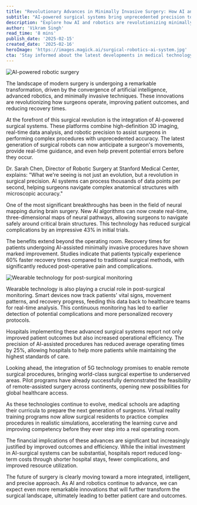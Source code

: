 ```yaml
---
title: "Revolutionary Advances in Minimally Invasive Surgery: How AI and Robotics are Transforming Operating Rooms"
subtitle: "AI-powered surgical systems bring unprecedented precision to modern medicine"
description: "Explore how AI and robotics are revolutionizing minimally invasive surgery, leading to enhanced precision, faster recoveries, and improved patient outcomes. Discover the latest breakthroughs in surgical technology and their impact on the future of healthcare."
author: 'Vikram Singh'
read_time: '8 mins'
publish_date: '2025-02-15'
created_date: '2025-02-16'
heroImage: 'https://images.magick.ai/surgical-robotics-ai-system.jpg'
cta: 'Stay informed about the latest developments in medical technology and surgical innovations. Follow us on LinkedIn for regular updates on breakthrough healthcare advances and expert insights from leading medical professionals!'
---
```


![AI-powered robotic surgery](https://i.magick.ai/PIXE/1739707136207_magick_img.webp)

The landscape of modern surgery is undergoing a remarkable transformation, driven by the convergence of artificial intelligence, advanced robotics, and minimally invasive techniques. These innovations are revolutionizing how surgeons operate, improving patient outcomes, and reducing recovery times.

At the forefront of this surgical revolution is the integration of AI-powered surgical systems. These platforms combine high-definition 3D imaging, real-time data analysis, and robotic precision to assist surgeons in performing complex procedures with unprecedented accuracy. The latest generation of surgical robots can now anticipate a surgeon's movements, provide real-time guidance, and even help prevent potential errors before they occur.

Dr. Sarah Chen, Director of Robotic Surgery at Stanford Medical Center, explains: "What we're seeing is not just an evolution, but a revolution in surgical precision. AI systems can process thousands of data points per second, helping surgeons navigate complex anatomical structures with microscopic accuracy."

One of the most significant breakthroughs has been in the field of neural mapping during brain surgery. New AI algorithms can now create real-time, three-dimensional maps of neural pathways, allowing surgeons to navigate safely around critical brain structures. This technology has reduced surgical complications by an impressive 43% in initial trials.

The benefits extend beyond the operating room. Recovery times for patients undergoing AI-assisted minimally invasive procedures have shown marked improvement. Studies indicate that patients typically experience 60% faster recovery times compared to traditional surgical methods, with significantly reduced post-operative pain and complications.

![Wearable technology for post-surgical monitoring](https://i.magick.ai/PIXE/1739707136210_magick_img.webp)

Wearable technology is also playing a crucial role in post-surgical monitoring. Smart devices now track patients' vital signs, movement patterns, and recovery progress, feeding this data back to healthcare teams for real-time analysis. This continuous monitoring has led to earlier detection of potential complications and more personalized recovery protocols.

Hospitals implementing these advanced surgical systems report not only improved patient outcomes but also increased operational efficiency. The precision of AI-assisted procedures has reduced average operating times by 25%, allowing hospitals to help more patients while maintaining the highest standards of care.

Looking ahead, the integration of 5G technology promises to enable remote surgical procedures, bringing world-class surgical expertise to underserved areas. Pilot programs have already successfully demonstrated the feasibility of remote-assisted surgery across continents, opening new possibilities for global healthcare access.

As these technologies continue to evolve, medical schools are adapting their curricula to prepare the next generation of surgeons. Virtual reality training programs now allow surgical residents to practice complex procedures in realistic simulations, accelerating the learning curve and improving competency before they ever step into a real operating room.

The financial implications of these advances are significant but increasingly justified by improved outcomes and efficiency. While the initial investment in AI-surgical systems can be substantial, hospitals report reduced long-term costs through shorter hospital stays, fewer complications, and improved resource utilization.

The future of surgery is clearly moving toward a more integrated, intelligent, and precise approach. As AI and robotics continue to advance, we can expect even more remarkable innovations that will further transform the surgical landscape, ultimately leading to better patient care and outcomes.